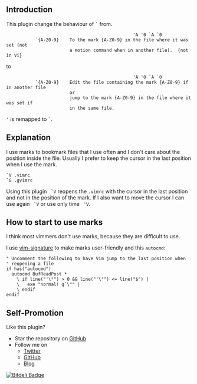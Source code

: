 ## Introduction
This plugin change the behaviour of `` ` `` from.

```text
                                                'A '0 `A `0
           `{A-Z0-9}    To the mark {A-Z0-9} in the file where it was set (not
                        a motion command when in another file).  {not in Vi}
```

to

```text
                                                'A '0 `A `0
           `{A-Z0-9}    Edit the file containing the mark {A-Z0-9} if in another file
                        or
                        jump to the mark {A-Z0-9} in the file where it was set if
                        in the same file.
```

`` ' `` is remapped to `` ` ``.

## Explanation
I use marks to bookmark files that I use often and I don't care about the
position inside the file. Usually I prefer to keep the cursor in the last
position when I use the mark.

```text
`V .vimrc
`G .gvimrc
```

Using this plugin `` `V`` reopens the ``.vimrc`` with the cursor in the last
position and not in the position of the mark. If I also want to move the
cursor I can use again `` `V`` or use only time `` 'V``.

## How to start to use marks
I think most vimmers don't use marks, because they are difficult to use.

I use [vim-signature][1] to make marks user-friendly and this ``autocmd``:

```vim
" Uncomment the following to have Vim jump to the last position when
" reopening a file
if has("autocmd")
  autocmd BufReadPost *
    \ if line("'\"") > 0 && line("'\"") <= line("$") |
    \   exe "normal! g`\"" |
    \ endif
endif
```

## Self-Promotion
Like this plugin?
* Star the repository on [GitHub](https://github.com/amiorin/vim-bookmarks)
* Follow me on
  * [Twitter](http://twitter.com/amiorin)
  * [GitHub](https://github.com/amiorin)
  * [Blog](http://albertomiorin.com)

[1]: https://github.com/kshenoy/vim-signature


[![Bitdeli Badge](https://d2weczhvl823v0.cloudfront.net/amiorin/vim-bookmarks/trend.png)](https://bitdeli.com/free "Bitdeli Badge")

